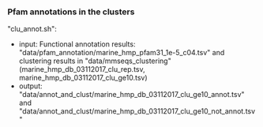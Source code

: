 ### Pfam annotations in the clusters

"clu_annot.sh":
  - input: Functional annotation results: "data/pfam_annotation/marine_hmp_pfam31_1e-5_c04.tsv" and clustering results in "data/mmseqs_clustering" (marine_hmp_db_03112017_clu_rep.tsv, marine_hmp_db_03112017_clu_ge10.tsv)
  - output: "data/annot_and_clust/marine_hmp_db_03112017_clu_ge10_annot.tsv" and "data/annot_and_clust/marine_hmp_db_03112017_clu_ge10_not_annot.tsv"
